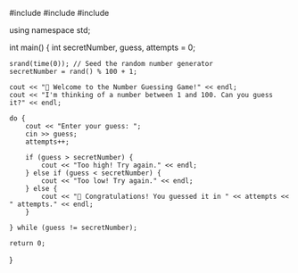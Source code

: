 #include <iostream>
#include <cstdlib>
#include <ctime>

using namespace std;

int main() {
    int secretNumber, guess, attempts = 0;

    srand(time(0)); // Seed the random number generator
    secretNumber = rand() % 100 + 1;

    cout << "🎯 Welcome to the Number Guessing Game!" << endl;
    cout << "I'm thinking of a number between 1 and 100. Can you guess it?" << endl;

    do {
        cout << "Enter your guess: ";
        cin >> guess;
        attempts++;

        if (guess > secretNumber) {
            cout << "Too high! Try again." << endl;
        } else if (guess < secretNumber) {
            cout << "Too low! Try again." << endl;
        } else {
            cout << "🎉 Congratulations! You guessed it in " << attempts << " attempts." << endl;
        }

    } while (guess != secretNumber);

    return 0;
}
